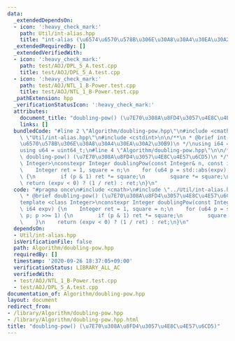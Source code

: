```yaml
---
data:
  _extendedDependsOn:
  - icon: ':heavy_check_mark:'
    path: Util/int-alias.hpp
    title: "int-alias (\u6574\u6570\u578B\u306E\u30A8\u30A4\u30EA\u30A2\u30B9)"
  _extendedRequiredBy: []
  _extendedVerifiedWith:
  - icon: ':heavy_check_mark:'
    path: test/AOJ/DPL_5_A.test.cpp
    title: test/AOJ/DPL_5_A.test.cpp
  - icon: ':heavy_check_mark:'
    path: test/AOJ/NTL_1_B-Power.test.cpp
    title: test/AOJ/NTL_1_B-Power.test.cpp
  _pathExtension: hpp
  _verificationStatusIcon: ':heavy_check_mark:'
  attributes:
    document_title: "doubling-pow() (\u7E70\u308A\u8FD4\u3057\u4E8C\u4E57\u6CD5)"
    links: []
  bundledCode: "#line 2 \"Algorithm/doubling-pow.hpp\"\n#include <cmath>\n#line 2\
    \ \"Util/int-alias.hpp\"\n#include <cstdint>\n\n/**\n * @brief int-alias (\u6574\
    \u6570\u578B\u306E\u30A8\u30A4\u30EA\u30A2\u30B9)\n */\nusing i64 = int64_t;\n\
    using u64 = uint64_t;\n#line 4 \"Algorithm/doubling-pow.hpp\"\n\n/**\n * @brief\
    \ doubling-pow() (\u7E70\u308A\u8FD4\u3057\u4E8C\u4E57\u6CD5)\n */\ntemplate <class\
    \ Integer>\nconstexpr Integer doublingPow(const Integer& n, const i64 expv) {\n\
    \    Integer ret = 1, square = n;\n    for (u64 p = std::abs(expv); p; p >>= 1)\
    \ {\n        if (p & 1) ret *= square;\n        square *= square;\n    }\n   \
    \ return (expv < 0) ? (1 / ret) : ret;\n}\n"
  code: "#pragma once\n#include <cmath>\n#include \"../Util/int-alias.hpp\"\n\n/**\n\
    \ * @brief doubling-pow() (\u7E70\u308A\u8FD4\u3057\u4E8C\u4E57\u6CD5)\n */\n\
    template <class Integer>\nconstexpr Integer doublingPow(const Integer& n, const\
    \ i64 expv) {\n    Integer ret = 1, square = n;\n    for (u64 p = std::abs(expv);\
    \ p; p >>= 1) {\n        if (p & 1) ret *= square;\n        square *= square;\n\
    \    }\n    return (expv < 0) ? (1 / ret) : ret;\n}\n"
  dependsOn:
  - Util/int-alias.hpp
  isVerificationFile: false
  path: Algorithm/doubling-pow.hpp
  requiredBy: []
  timestamp: '2020-09-26 18:37:05+09:00'
  verificationStatus: LIBRARY_ALL_AC
  verifiedWith:
  - test/AOJ/NTL_1_B-Power.test.cpp
  - test/AOJ/DPL_5_A.test.cpp
documentation_of: Algorithm/doubling-pow.hpp
layout: document
redirect_from:
- /library/Algorithm/doubling-pow.hpp
- /library/Algorithm/doubling-pow.hpp.html
title: "doubling-pow() (\u7E70\u308A\u8FD4\u3057\u4E8C\u4E57\u6CD5)"
---
```

